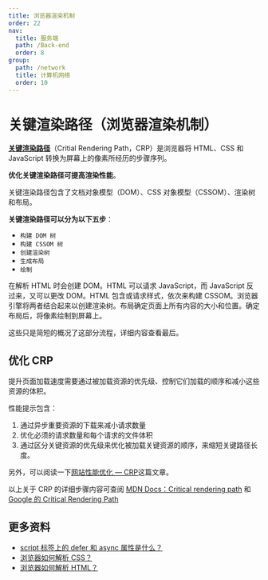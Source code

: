 ```yaml
---
title: 浏览器渲染机制
order: 22
nav:
  title: 服务端
  path: /Back-end
  order: 8
group:
  path: /network
  title: 计算机网络
  order: 10
---
```


# 关键渲染路径（浏览器渲染机制）

[**关键渲染路径**](https://developer.mozilla.org/en-US/docs/Web/Performance/Critical_rendering_path)（Critial Rendering Path，CRP）是浏览器将 HTML、CSS 和 JavaScript 转换为屏幕上的像素所经历的步骤序列。

**优化关键渲染路径可提高渲染性能**。

关键渲染路径包含了文档对象模型（DOM）、CSS 对象模型（CSSOM）、渲染树和布局。

**关键渲染路径可以分为以下五步**：

- `构建 DOM 树`
- `构建 CSSOM 树`
- `创建渲染树`
- `生成布局`
- `绘制`

在解析 HTML 时会创建 DOM。HTML 可以请求 JavaScript，而 JavaScript 反过来，又可以更改 DOM。HTML 包含或请求样式，依次来构建 CSSOM。浏览器引擎将两者结合起来以创建渲染树。布局确定页面上所有内容的大小和位置。确定布局后，将像素绘制到屏幕上。

这些只是简短的概况了这部分流程，详细内容查看最后。

## 优化 CRP

提升页面加载速度需要通过被加载资源的优先级、控制它们加载的顺序和减小这些资源的体积。

性能提示包含：

1. 通过异步重要资源的下载来减小请求数量
2. 优化必须的请求数量和每个请求的文件体积
3. 通过区分关键资源的优先级来优化被加载关键资源的顺序，来缩短关键路径长度。

另外，可以阅读一下[网站性能优化 — CRP](https://segmentfault.com/a/1190000008550336)这篇文章。

以上关于 CRP 的详细步骤内容可查阅 [MDN Docs：Critical rendering path](https://developer.mozilla.org/en-US/docs/Web/Performance/Critical_rendering_path) 和 [Google 的 Critical Rendering Path](https://developers.google.com/web/fundamentals/performance/critical-rendering-path/)

## 更多资料

- [script 标签上的 defer 和 async 属性是什么？](https://github.com/lio-zero/blog/blob/main/HTML/script%20%E6%A0%87%E7%AD%BE%E4%B8%8A%E7%9A%84%20defer%20%E5%92%8C%20async%20%E5%B1%9E%E6%80%A7%E6%98%AF%E4%BB%80%E4%B9%88%EF%BC%9F.md)
- [浏览器如何解析 CSS？](https://github.com/lio-zero/blog/blob/main/%E6%B5%8F%E8%A7%88%E5%99%A8/%E6%B5%8F%E8%A7%88%E5%99%A8%E5%A6%82%E4%BD%95%E8%A7%A3%E6%9E%90%20CSS%EF%BC%9F.md)
- [浏览器如何解析 HTML？](https://github.com/lio-zero/blog/blob/main/%E6%B5%8F%E8%A7%88%E5%99%A8/%E6%B5%8F%E8%A7%88%E5%99%A8%E5%A6%82%E4%BD%95%E8%A7%A3%E6%9E%90%20HTML%EF%BC%9F.md)

